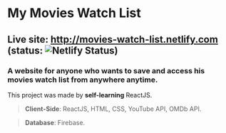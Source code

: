 # My Movies Watch List

## Live site: http://movies-watch-list.netlify.com (status: ![Netlify Status](https://api.netlify.com/api/v1/badges/62e2ed3b-15ea-4a4a-a466-c0b14133bf71/deploy-status))

### A website for anyone who wants to save and access his movies watch list from anywhere anytime.

This project was made by **self-learning** ReactJS.

> **Client-Side**: ReactJS, HTML, CSS, YouTube API, OMDb API.

> **Database**: Firebase.
